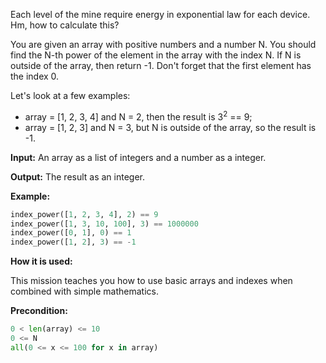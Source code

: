 Each level of the mine require energy in exponential law for each device.
Hm, how to calculate this?

You are given an array with positive numbers and a number N. 
You should find the N-th power of the element in the array with the index N. 
If N is outside of the array, then return -1. Don't forget that the first element has the index 0.

Let's look at a few examples:
- array = [1, 2, 3, 4] and N = 2, then the result is 3<sup>2</sup> == 9;
- array = [1, 2, 3] and N = 3, but N is outside of the array, so the result is -1.

**Input:** An array as a list of integers and a number as a integer. 

**Output:** The result as an integer.

**Example:**

```python
index_power([1, 2, 3, 4], 2) == 9
index_power([1, 3, 10, 100], 3) == 1000000
index_power([0, 1], 0) == 1
index_power([1, 2], 3) == -1
```
**How it is used:**

This mission teaches you how to use basic arrays and indexes when combined with simple mathematics.

**Precondition:**

```python
0 < len(array) <= 10
0 <= N
all(0 <= x <= 100 for x in array)
```
